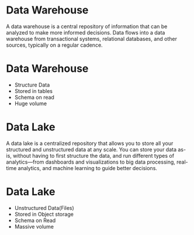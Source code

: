 # Data Warehouse

A data warehouse is a central repository of information that can be analyzed to make more informed decisions. 
Data flows into a data warehouse from transactional systems, relational databases, and other sources, typically on a regular cadence.


# Data Warehouse
- Structure Data
- Stored in tables
- Schema on read
- Huge volume


# Data Lake
A data lake is a centralized repository that allows you to store all your structured and unstructured data at any scale. 
You can store your data as-is, without having to first structure the data, and run different types of analytics—from dashboards 
and visualizations to big data processing, real-time analytics, and machine learning to guide better decisions.

# Data Lake
- Unstructured Data(Files)
- Stored in Object storage
- Schema on Read
- Massive volume
